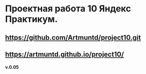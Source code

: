 # Проектная работа 10 Яндекс Практикум.
## https://github.com/Artmuntd/project10.git
## https://artmuntd.github.io/project10/
####  v.0.05
